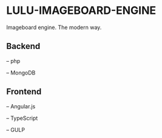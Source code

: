 LULU-IMAGEBOARD-ENGINE
======================
Imageboard engine. The modern way.

Backend
-------
– php

– MongoDB

Frontend
--------
– Angular.js

– TypeScript

– GULP